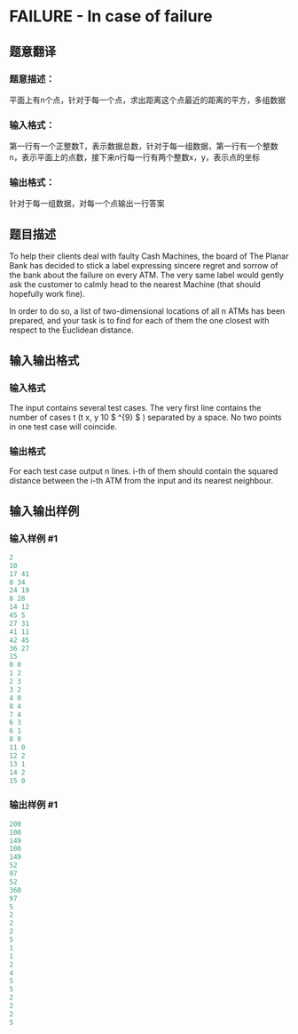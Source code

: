 # FAILURE - In case of failure

## 题意翻译

### 题意描述：

平面上有n个点，针对于每一个点，求出距离这个点最近的距离的平方，多组数据

### 输入格式：

第一行有一个正整数T，表示数据总数，针对于每一组数据，第一行有一个整数n，表示平面上的点数，接下来n行每一行有两个整数x，y，表示点的坐标

### 输出格式：

针对于每一组数据，对每一个点输出一行答案

## 题目描述

To help their clients deal with faulty Cash Machines, the board of The Planar Bank has decided to stick a label expressing sincere regret and sorrow of the bank about the failure on every ATM. The very same label would gently ask the customer to calmly head to the nearest Machine (that should hopefully work fine).

In order to do so, a list of two-dimensional locations of all n ATMs has been prepared, and your task is to find for each of them the one closest with respect to the Euclidean distance.

## 输入输出格式

### 输入格式

The input contains several test cases. The very first line contains the number of cases t (t x, y 10 $ ^{9} $ ) separated by a space. No two points in one test case will coincide.

### 输出格式

For each test case output n lines. i-th of them should contain the squared distance between the i-th ATM from the input and its nearest neighbour.

## 输入输出样例

### 输入样例 #1

```cpp
2
10
17 41
0 34
24 19
8 28
14 12
45 5
27 31
41 11
42 45
36 27
15
0 0
1 2
2 3
3 2
4 0
8 4
7 4
6 3
6 1
8 0
11 0
12 2
13 1
14 2
15 0
```


### 输出样例 #1

```cpp
200
100
149
100
149
52
97
52
360
97
5
2
2
2
5
1
1
2
4
5
5
2
2
2
5
```


